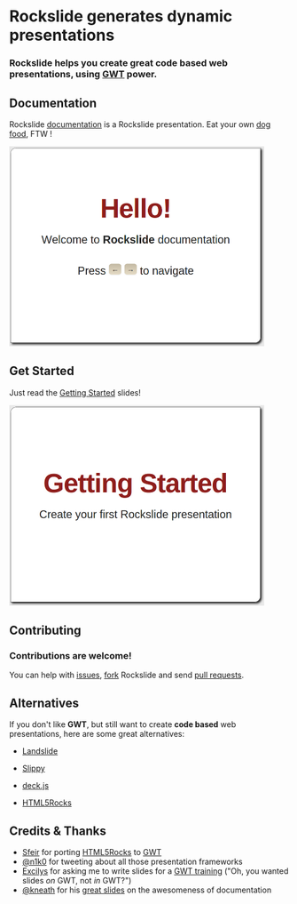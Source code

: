 # Rockslide generates dynamic presentations

### Rockslide helps you create great **code based** web presentations, using [GWT](http://code.google.com/webtoolkit) power.

## Documentation

Rockslide [documentation](http://pyricau.github.com/rockslide) is a Rockslide presentation. Eat your own [dog food](http://en.wikipedia.org/wiki/Eating_your_own_dog_food), FTW !

[![Documentation](https://github.com/pyricau/rockslide/raw/master/assets/doc.png)](http://pyricau.github.com/rockslide)

## Get Started

Just read the [Getting Started](http://pyricau.github.com/rockslide#GettingStarted) slides!

[![Getting Started](https://github.com/pyricau/rockslide/raw/master/assets/gettingStarted.png)](http://pyricau.github.com/rockslide#GettingStarted)

## Contributing

### Contributions are welcome!

You can help with [issues](http://github.com/pyricau/rockslide/issues), [fork](https://github.com/pyricau/rockslide#fork_box) Rockslide and send [pull requests](https://github.com/pyricau/rockslide/pull/new/master).

## Alternatives

If you don't like **GWT**, but still want to create **code based** web presentations, here are some great alternatives:

* [Landslide](http://adamzap.com/random/landslide.html)

* [Slippy](http://slides.seld.be/?file=2010-05-30+Example.html)

* [deck.js](http://imakewebthings.github.com/deck.js)

* [HTML5Rocks](http://slides.html5rocks.com)

## Credits & Thanks

* [Sfeir](http://www.sfeir.com/) for porting [HTML5Rocks](http://slides.html5rocks.com) to [GWT](http://gwthtml5.appspot.com)
* [@n1k0](http://twitter.com/n1k0) for tweeting about all those presentation frameworks
* [Excilys](http://www.excilys.com) for asking me to write slides for a [GWT training](http://gwt.formation.excilys.com/) ("Oh, you wanted slides *on* GWT, not *in* GWT?")
* [@kneath](http://twitter.com/kneath) for his [great slides](http://warpspire.com/talks/documentation) on the awesomeness of  documentation
